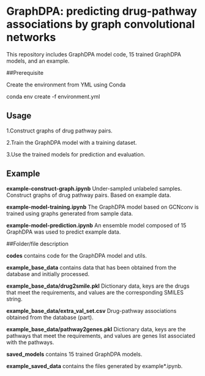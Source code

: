# GraphDPA: predicting drug-pathway associations by graph convolutional networks

This repository includes GraphDPA model code, 15 trained GraphDPA models, and an example.

##Prerequisite

Create the environment from YML using Conda

conda env create -f environment.yml

## Usage
1.Construct graphs of drug pathway pairs.

2.Train the GraphDPA model with a training dataset.

3.Use the trained models for prediction and evaluation.

## Example

**example-construct-graph.ipynb** Under-sampled unlabeled samples. Construct graphs of drug pathway pairs. Based on example data.

**example-model-training.ipynb** The GraphDPA model based on GCNconv is trained using graphs generated from sample data.

**example-model-prediction.ipynb** An ensemble model composed of 15 GraphDPA was used to predict example data.

##Folder/file description

**codes** contains code for the GraphDPA model and utils.

**example_base_data** contains data that has been obtained from the database and initially processed.

**example_base_data/drug2smile.pkl** Dictionary data, keys are the drugs that meet the requirements, and values are the corresponding SMILES string.

**example_base_data/extra_val_set.csv** Drug-pathway associations obtained from the database (part).

**example_base_data/pathway2genes.pkl** Dictionary data, keys are the pathways that meet the requirements, and values are genes list associated with the pathways.

**saved_models** contains 15 trained GraphDPA models.

**example_saved_data** contains the files generated by example*.ipynb.